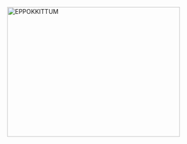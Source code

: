 <img src="https://telegra.ph/file/67931918bcb792fbc7fbd.png" alt="EPPOKKITTUM" border="0" height="300" width="400" align="center" /></a>
</p>
</details>

